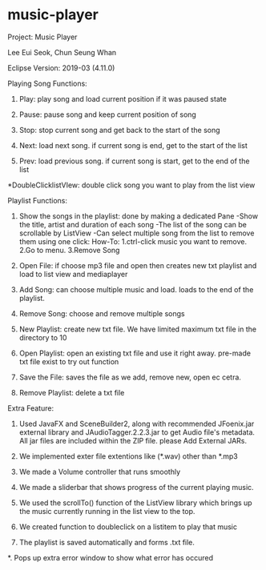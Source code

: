 # music-player

Project: Music Player 

Lee Eui Seok, 	Chun Seung Whan
			
Eclipse Version: 2019-03 (4.11.0)

Playing Song Functions:
1.	Play: play song and load current position if it was paused state

2.	Pause: pause song and keep current position of song
 
3.	Stop: stop current song and get back to the start of the song

4. 	Next: load next song. if current song is end, get to the start of the list

5.	Prev: load previous song. if current song is start, get to the end of the list

*DoubleClicklistVIew: double click song you want to play from the list view

Playlist Functions:
1.	Show the songs in the playlist: done by making a dedicated Pane
			-Show the title, artist and duration of each song
			-The list of the song can be scrollable by ListView
			-Can select multiple song from the list to remove them using one click: How-To: 1.ctrl-click music you want to remove. 2.Go to menu. 3.Remove Song

2.	Open File: if choose mp3 file and open then creates new txt playlist and load to list view and mediaplayer

3.	Add Song: can choose multiple music and load. loads to the end of the playlist.

4.	Remove Song: choose and remove multiple songs

5.	New Playlist: create new txt file. We have limited maximum txt file in the directory to 10

6.	Open Playlist: open an existing txt file and use it right away. pre-made txt file exist to try out function

7.	Save the File: saves the file as we add, remove new, open ec cetra.

8.	Remove Playlist: delete a txt file
		

Extra Feature:

1. 	Used JavaFX and SceneBuilder2, along with recommended JFoenix.jar external library 
	and JAudioTagger.2.2.3.jar to get Audio file's metadata. All jar files are included within the ZIP file. please Add External JARs.

2.	We implemented exter file extentions like  (*.wav) other than *.mp3

3.	We made a Volume controller that runs smoothly

4.	We made a sliderbar that shows progress of the current playing music.

5.	We used the scrollTo() function of the ListView library which brings up the music currently running in the list view to the top. 

6.	We created function to doubleclick on a listitem to play that music

7.	The playlist is saved automatically and forms .txt file.

*.	Pops up extra error window to show what error has occured

